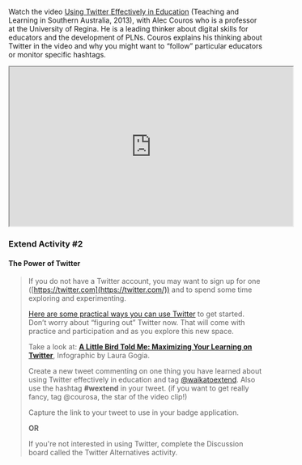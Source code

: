 Watch the video [Using Twitter Effectively in Education](https://www.youtube.com/watch?v=EqSCR3HU4eg) (Teaching and Learning in Southern Australia, 2013), with Alec Couros who is a professor at the University of Regina. He is a leading thinker about digital skills for educators and the development of PLNs. Couros explains his thinking about Twitter in the video and why you might want to “follow” particular educators or monitor specific hashtags.

<div class="video-container-4by3"><iframe width="560" height="315" src="https://www.youtube.com/embed/EqSCR3HU4eg"></iframe></div>

### Extend Activity #2
#### The Power of Twitter
> If you do not have a Twitter account, you may want to sign up for one ([https://twitter.com](https://twitter.com/)) and to spend some time exploring and experimenting.
>
> [Here are some practical ways you can use Twitter](https://www.teachhub.com/technology-in-the-classroom/2020/02/how-can-twitter-be-used-in-the-classroom/) to get started. Don’t worry about “figuring out” Twitter now. That will come with practice and participation and as you explore this new space.
>
> Take a look at: **[A Little Bird Told Me: Maximizing Your Learning on Twitter](https://googleguacamole.wordpress.com/2017/01/16/a-little-bird-gets-a-new-look-visual-article-series/)**, Infographic by Laura Gogia. 
>
> Create a new tweet commenting on one thing you have learned about using Twitter effectively in education and tag [@waikatoextend](https://twitter.com/waikatoextend). Also use the hashtag **#wextend** in your tweet. (if you want to get really fancy, tag @courosa, the star of the video clip!)
>
> Capture the link to your tweet to use in your badge application.
>
> **OR**
>
> If you're not interested in using Twitter, complete the Discussion board called the Twitter Alternatives activity.
